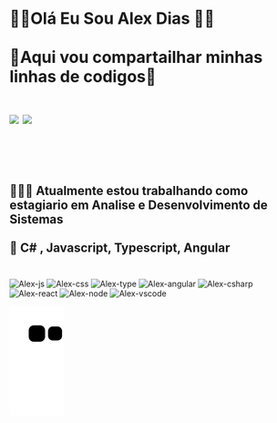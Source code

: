 <H1> 🐱‍💻Olá Eu Sou Alex Dias 🐱‍💻<br><br>🤖Aqui vou compartailhar minhas linhas de codigos🤖<h1>
   <div>
       <img width="50%" src="https://github-readme-stats.vercel.app/api?username=AlexDias18&show_icons=true&theme=tokyonight"/>
       <img width="38%"  src="https://github-readme-stats.vercel.app/api/top-langs/?username=AlexDias18layout=compact&show_icons=true&theme=tokyonight"/>
   </div>
   <br><Br>
<h2>
🙋🏼‍♂️ Atualmente estou trabalhando como estagiario em Analise e Desenvolvimento de Sistemas<Br><br>
👾 C# , Javascript, Typescript, Angular<Br><br>

  </h2>
  
  <div style="display: inline_block"<br>
      <img align "center" alt="Alex-js" height="46 width="56 src="https://cdn.jsdelivr.net/gh/devicons/devicon/icons/html5/html5-original-wordmark.svg">
      <img align "center" alt="Alex-css" height="40 width="50 src="https://cdn.jsdelivr.net/gh/devicons/devicon/icons/css3/css3-original.svg">
      <img align "center" alt="Alex-type" height="40 width="50 src="https://cdn.jsdelivr.net/gh/devicons/devicon/icons/typescript/typescript-original.svg">
      <img align "center" alt="Alex-angular" height="40 width="50 src="https://cdn.jsdelivr.net/gh/devicons/devicon/icons/angularjs/angularjs-plain.svg"> 
      <img align "center" alt="Alex-csharp" height="40 width="50 src="https://cdn.jsdelivr.net/gh/devicons/devicon/icons/csharp/csharp-original.svg"> 
      <img align "center" alt="Alex-react" height="40 width="50 src="https://cdn.jsdelivr.net/gh/devicons/devicon/icons/rect/rect-plain.svg">
      <img align "center" alt="Alex-node" height="40 width="50 src="https://cdn.jsdelivr.net/gh/devicons/devicon/icons/nodejs/nodejs-original.svg">                              <img align "center" alt="Alex-vscode" height="40 width="50" src="https://cdn.jsdelivr.net/gh/devicons/devicon/icons/visualstudio/visualstudio-plain.svg">                                
        </div>
         
         
        
![Snake animation](https://github.com/AlexDias18/AlexDias18/blob/output/github-contribution-grid-snake.svg)
